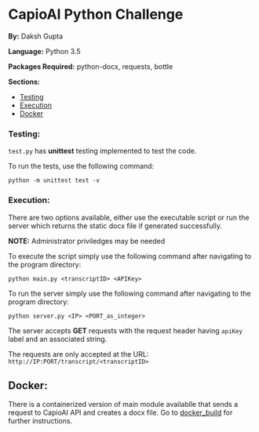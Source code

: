 # CapioAI Python Challenge

**By:** Daksh Gupta

**Language:** Python 3.5

**Packages Required:** python-docx, requests, bottle

**Sections:**

- [Testing](https://github.com/dakshaau/CapioAI/tree/daksh#testing) 
- [Execution](https://github.com/dakshaau/CapioAI/tree/daksh#execution)
- [Docker](https://github.com/dakshaau/CapioAI/tree/daksh#docker)

### Testing:

`test.py` has **unittest** testing implemented to test the code.

To run the tests, use the following command:

```Batchfile
python -m unittest test -v
```

### Execution:

There are two options available, either use the executable script or run the server which returns the static docx file if generated successfully.

**NOTE:** Administrator priviledges may be needed

To execute the script simply use the following command after navigating to the program directory:

```Batchfile
python main.py <transcriptID> <APIKey>
```

To run the server simply use the following command after navigating to the program directory:

```Batchfile
python server.py <IP> <PORT_as_integer>
```

The server accepts **GET** requests with the request header having `apiKey` label and an associated string.

The requests are only accepted at the URL: `http://IP:PORT/transcript/<transcriptID>`

## Docker:

There is a containerized version of main module availablle that sends a request to CapioAI API and creates a docx file. Go to [docker_build](docker_build/) for further instructions.